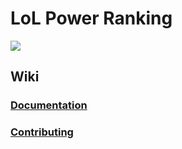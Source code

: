 # LoL Power Ranking

[![](https://img.shields.io/security-headers?style=flat-square&url=https%3A%2F%2Flol-power-ranking.app%2F)](https://shields.io/)

## Wiki

### [Documentation](https://github.com/arnaudmanaranche/lol-power-ranking/wiki/Documentation)

### [Contributing](https://github.com/arnaudmanaranche/lol-power-ranking/wiki/Contributing)
